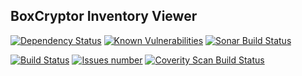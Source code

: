 ## BoxCryptor Inventory Viewer
[![Dependency Status](https://beta.gemnasium.com/badges/github.com/vzwingma/BoxCryptorInventoryViewer.svg)](https://beta.gemnasium.com/projects/github.com/vzwingma/BoxCryptorInventoryViewer)
[![Known Vulnerabilities](https://snyk.io/test/github/vzwingma/boxcryptorinventoryviewer/badge.svg?targetFile=build.gradle)](https://snyk.io/test/github/vzwingma/boxcryptorinventoryviewer?targetFile=build.gradle)
<a href="https://sonarcloud.io/dashboard?id=bx-inventory-viewer"><img alt="Sonar Build Status" src="https://sonarcloud.io/api/badges/gate?key=bx-inventory-viewer"/></a>

<a href='https://travis-ci.org/vzwingma/BoxCryptorInventoryViewer'><img src='https://api.travis-ci.org/vzwingma/BoxCryptorInventoryViewer.svg?branch=master' alt='Build Status' /></a>
<a href='https://github.com/vzwingma/BoxCryptorInventoryViewer/issues'><img src='http://githubbadges.herokuapp.com/vzwingma/BoxCryptorInventoryViewer/issues?style=square' alt='Issues number' /></a>
<a href="https://scan.coverity.com/projects/vzwingma-boxcryptorinventoryviewer"><img alt="Coverity Scan Build Status" src="https://scan.coverity.com/projects/14814/badge.svg"/></a>